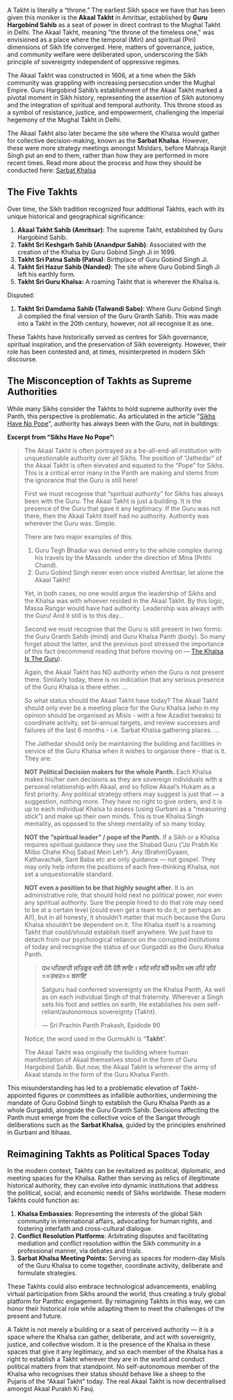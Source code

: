 
A Takht is literally a “throne.” The earliest Sikh space we have that has been given this moniker is the **Akaal Takht** in Amritsar, established by **Guru Hargobind Sahib** as a seat of power in direct contrast to the Mughal Takht in Delhi. The Akaal Takht, meaning "the throne of the timeless one," was envisioned as a place where the temporal (Miri) and spiritual (Piri) dimensions of Sikh life converged. Here, matters of governance, justice, and community welfare were deliberated upon, underscoring the Sikh principle of sovereignty independent of oppressive regimes.

The Akaal Takht was constructed in 1606, at a time when the Sikh community was grappling with increasing persecution under the Mughal Empire. Guru Hargobind Sahib’s establishment of the Akaal Takht marked a pivotal moment in Sikh history, representing the assertion of Sikh autonomy and the integration of spiritual and temporal authority. This throne stood as a symbol of resistance, justice, and empowerment, challenging the imperial hegemony of the Mughal Takht in Delhi.

The Akaal Takht also later became the site where the Khalsa would gather for collective decision-making, known as the **Sarbat Khalsa**. However, these were more strategy meetings amongst Misldars, before Mahraja Ranjit Singh put an end to them, rather than how they are performed in more recent times. Read more about the process and how they should be conducted here: [Sarbat Khalsa](https://bungaazaadi.com/02-Khalsa-Revival/Khalsanama/01-Khalsa-Status/03-Sarbat-Khalsa)

## The Five Takhts

Over time, the Sikh tradition recognized four additional Takhts, each with its unique historical and geographical significance:

1. **Akaal Takht Sahib (Amritsar)**: The supreme Takht, established by Guru Hargobind Sahib.
2. **Takht Sri Keshgarh Sahib (Anandpur Sahib)**: Associated with the creation of the Khalsa by Guru Gobind Singh Ji in 1699.
3. **Takht Sri Patna Sahib (Patna)**: Birthplace of Guru Gobind Singh Ji.
4. **Takht Sri Hazur Sahib (Nanded)**: The site where Guru Gobind Singh Ji left his earthly form.
5. **Takht Sri Guru Khalsa:** A roaming Takht that is wherever the Khalsa is.

Disputed:
1. **Takht Sri Damdama Sahib (Talwandi Sabo)**: Where Guru Gobind Singh Ji compiled the final version of the Guru Granth Sahib. This was made into a Takht in the 20th century, however, not all recognise it as one.

These Takhts have historically served as centres for Sikh governance, spiritual inspiration, and the preservation of Sikh sovereignty. However, their role has been contested and, at times, misinterpreted in modern Sikh discourse.

## The Misconception of Takhts as Supreme Authorities

While many Sikhs consider the Takhts to hold supreme authority over the Panth, this perspective is problematic. As articulated in the article "[Sikhs Have No Pope](https://bungaazaadi.com/02-Khalsa-Revival/Khalsanama/01-Khalsa-Status/02-Sikhs-Have-No-Pope)", authority has always been with the Guru, not in buildings:

**Excerpt from “Sikhs Have No Pope”:**

> The Akaal Takht is often portrayed as a be-all-end-all institution with unquestionable authority over all Sikhs. The position of “Jathedar” of the Akaal Takht is often elevated and equated to the “Pope” for Sikhs. This is a critical error many in the Panth are making and stems from the ignorance that the Guru is still here!
> 
> First we must recognise that “spiritual authority” for Sikhs has always been with the Guru. The Akaal Takht is just a building. It is the presence of the Guru that gave it any legitimacy. If the Guru was not there, then the Akaal Takht itself had no authority. Authority was wherever the Guru was. Simple.
> 
> There are two major examples of this.
> 
> 1. Guru Tegh Bhadur was denied entry to the whole complex during his travels by the Masands  under the direction of Mina (Prithi Chand).
> 2. Guru Gobind Singh never even once visited Amritsar, let alone the Akaal Takht!
> 
> Yet, in both cases, no one would argue the leadership of Sikhs and the Khalsa was with whoever resided in the Akaal Takht. By this logic, Massa Rangar would have had authority. Leadership was always with the Guru! And it still is to this day…
> 
> Second we must recognise that the Guru is still present in two forms: the Guru Granth Sahib (mind) and Guru Khalsa Panth (body). So many forget about the latter, and the previous post stressed the importance of this fact (recommend reading that before moving on — [The Khalsa Is The Guru](https://bungaazaadi.com/02-Khalsa-Revival/Khalsanama/01-Khalsa-Status/01-The-Khalsa-Is-The-Guru)).
> 
> Again, the Akaal Takht has NO authority when the Guru is not present there. Similarly today, there is no indication that any serious presence of the Guru Khalsa is there either.
> …
> 
> So what status should the Akaal Takht have today? The Akaal Takht should only ever be a meeting place for the Guru Khalsa (who in my opinion should be organised as Misls - with a few Azadist tweaks) to coordinate activity, set bi-annual targets, and review successes and failures of the last 6 months - i.e. Sarbat Khalsa gathering places.
> …
> 
> The Jathedar should only be maintaining the building and facilities in service of the Guru Khalsa when it wishes to organise there - that is it. They are:
> 
> **NOT Political Decision makers for the whole Panth.**
> Each Khalsa makes his/her own decisions as they are sovereign individuals with a personal relationship with Akaal, and so follow Akaal’s Hukam as a first priority. Any political strategy others may suggest is just that — a suggestion, nothing more. They have no right to give orders, and it is up to each individual Khalsa to assess (using Gurbani as a “measuring stick”) and make up their own minds. This is true Khalsa Singh mentality, as opposed to the sheep mentality of so many today.
> 
> **NOT the “spiritual leader” / pope of the Panth.**
> If a Sikh or a Khalsa requires spiritual guidance they use the Shabad Guru (“Jo Prabh Ko Milbo Chahe Khoj Sabad Mein Leh”). Any (Brahm)Gyaani, Kathavachak, Sant Baba etc are only guidance — not gospel. They may only help inform the positions of each free-thinking Khalsa, not set a unquestionable standard.
> 
> **NOT even a position to be that highly sought after.**
> It is an administrative role, that should hold next no political power, nor even any spiritual authority. Sure the people hired to do that role may need to be at a certain level (could even get a team to do it, or perhaps an AI!), but in all honesty, it shouldn’t matter that much because the Guru Khalsa shouldn’t be dependent on it. The Khalsa itself is a roaming Takht that could/should establish itself anywhere. We just have to detach from our psychological reliance on the corrupted institutions of today and recognise the status of our Gurgaddi as the Guru Khalsa Panth.
> 
> >**ਹਮ ਪਤਿਸ਼ਾਹੀ ਸਤਿਗੁਰ ਦਈ ਹੰਨੈ ਹੰਨੈ ਲਾਇ।**
> >**ਜਹਿਂ ਜਹਿਂ ਬਹੈਂ ਜਮੀਨ ਮਲ ਤਹਿਂ ਤਹਿਂ ==ਤਖਤ== ਬਨਾਇਂ**
> >
> >Satguru had conferred sovereignty on the Khalsa Panth, As well as on each individual Singh of that fraternity. Wherever a Singh sets his foot and settles on earth, He establishes his own self-reliant/autonomous sovereignty (Takht).
> >
> > — Sri Prachin Panth Prakash, Epidode 90
> 
> Notice, the word used in the Gurmukhi is “**Takht**”.
> 
> The Akaal Takht was originally the building where human manifestation of Akaal themselves stood in the form of Guru Hargobind Sahib. But now, the Akaal Takht is wherever the army of Akaal stands in the form of the Guru Khalsa Panth.


This misunderstanding has led to a problematic elevation of Takht-appointed figures or committees as infallible authorities, undermining the mandate of Guru Gobind Singh to establish the Guru Khalsa Panth as a whole Gurgaddi, alongside the Guru Granth Sahib. Decisions affecting the Panth must emerge from the collective voice of the Sangat through deliberations such as the **Sarbat Khalsa**, guided by the principles enshrined in Gurbani and Itihaas.

## Reimagining Takhts as Political Spaces Today

In the modern context, Takhts can be revitalized as political, diplomatic, and meeting spaces for the Khalsa. Rather than serving as relics of illegitimate historical authority, they can evolve into dynamic institutions that address the political, social, and economic needs of Sikhs worldwide. These modern Takhts could function as:

1. **Khalsa Embassies**: Representing the interests of the global Sikh community in international affairs, advocating for human rights, and fostering interfaith and cross-cultural dialogue.
2. **Conflict Resolution Platforms**: Arbitrating disputes and facilitating mediation and conflict resolution within the Sikh community in a professional manner, via debates and trials. 
3. **Sarbat Khalsa Meeting Points:** Serving as spaces for modern-day Misls of the Guru Khalsa to come together, coordinate activity, deliberate and formulate strategies. 

These Takhts could also embrace technological advancements, enabling virtual participation from Sikhs around the world, thus creating a truly global platform for Panthic engagement. By reimagining Takhts in this way, we can honor their historical role while adapting them to meet the challenges of the present and future.

A Takht is not merely a building or a seat of perceived authority — it is a space where the Khalsa can gather, deliberate, and act with sovereignty, justice, and collective wisdom. It is the presence of the Khalsa in these spaces that give it any legitimacy, and so each member of the Khalsa has a right to establish a Takht wherever they are in the world and conduct political matters from that standpoint. No self-autonomous member of the Khalsa who recognises their status should behave like a sheep to the Pujaris of the “Akaal Takht” today. The real Akaal Takht is now decentralised amongst Akaal Purakh Ki Fauj. 